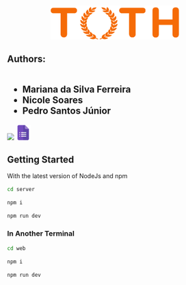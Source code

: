 <div align="center">
    <img src="./web/public/iconsGeneral/logo.svg" alt="Simple Icons" width=300>
</div>
<div>
    <h2>Authors:<br><br>
    <ul>
        <li>Mariana da Silva Ferreira</li>
        <li>Nicole Soares</li>
        <li>Pedro Santos Júnior</li>
    </ul>
</div>
<a href = "mailto:pedrosantos.joon@gmail.com"><img src="https://img.shields.io/badge/-Gmail-%23333?style=for-the-badge&logo=gmail&logoColor=white" target="_blank"></a>
<a href = "https://forms.gle/dcdsqCYo7mckqWnp8">
    <img src="./web/public/iconsGeneral/formulariosGoogle.png" alt="Simple Icons" width=35>
</a>

## Getting Started

With the latest version of NodeJs and npm

```bash
cd server
```

```bash
npm i
```

```bash
npm run dev
```

### In Another Terminal

```bash
cd web
```

```bash
npm i
```

```bash
npm run dev
```
